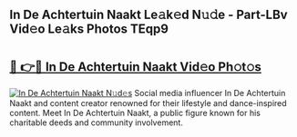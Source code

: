 ## In De Achtertuin Naakt Le𝚊k𝚎d N𝚞𝚍e - Part-LBv Vid𝚎o Le𝚊ks Photos TEqp9

# <h2><a href="http://fbaikoh.evod.top/?m=In+De+Achtertuin+Naakt">🔗 👉🔴 In De Achtertuin Naakt Vid𝚎o Ph𝚘t𝚘s</a></h2>

[![In De Achtertuin Naakt N𝚞d𝚎s](https://i.imgur.com/8V9OHl7.gif)](http://fbaikoh.evod.top/?m=In+De+Achtertuin+Naakt)
Social media influencer In De Achtertuin Naakt and content creator renowned for their lifestyle and dance-inspired content. Meet In De Achtertuin Naakt, a public figure known for his charitable deeds and community involvement. 
